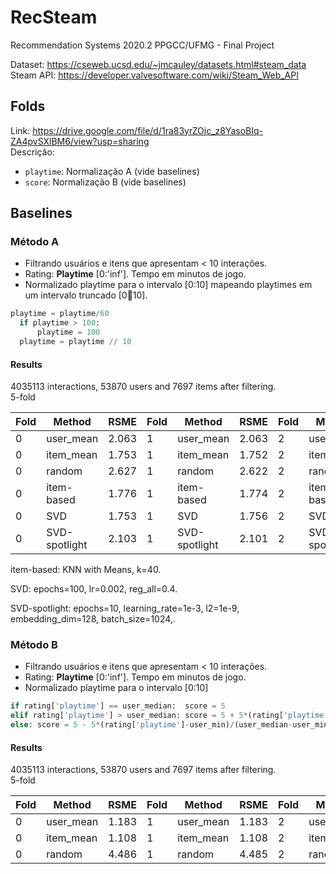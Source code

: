 # RecSteam
Recommendation Systems 2020.2 PPGCC/UFMG - Final Project

Dataset: https://cseweb.ucsd.edu/~jmcauley/datasets.html#steam_data <br>
Steam API: https://developer.valvesoftware.com/wiki/Steam_Web_API

## Folds
Link: https://drive.google.com/file/d/1ra83yrZOjc_z8YasoBIq-ZA4pvSXlBM6/view?usp=sharing <br>
Descrição:
* `playtime`: Normalização A (vide baselines)
* `score`: Normalização B (vide baselines)

## Baselines

### Método A
- Filtrando usuários e itens que apresentam < 10 interações.
- Rating: **Playtime** [0:'inf']. Tempo em minutos de jogo.
- Normalizado playtime para o intervalo [0:10] mapeando playtimes em um intervalo truncado [0:100:10].
```python
playtime = playtime/60
  if playtime > 100:
      playtime = 100
  playtime = playtime // 10
```
#### Results
4035113 interactions, 53870 users and 7697 items after filtering. <br>
5-fold

Fold | Method     | RSME  |Fold | Method     | RSME  |Fold | Method     | RSME  |Fold | Method     | RSME  |Fold | Method     | RSME  |
-----|------------|-------|-----|------------|-------|-----|------------|-------|-----|------------|-------|-----|------------|-------|
0    | user_mean  | 2.063 |1    | user_mean  | 2.063 |2    | user_mean  | 2.059 |3    | user_mean  | 2.065 |4    | user_mean  | 2.062 |
0    | item_mean  | 1.753 |1    | item_mean  | 1.752 |2    | item_mean  | 1.747 |3    | item_mean  | 1.753 |4    | item_mean  | 1.753 |
0    | random     | 2.627 |1    | random     | 2.622 |2    | random     | 2.620 |3    | random     | 2.624 |4    | random     | 2.625 |
0    | item-based | 1.776 |1    | item-based | 1.774 |2    | item-based | 1.771 |3    | item-based | 1.777 |4    | item-based | 1.775 |
0    | SVD        | 1.753 |1    | SVD        | 1.756 |2    | SVD        | 1.749 |3    | SVD        | 1.756 |4    | SVD        | 1.753 |
0    | SVD-spotlight | 2.103 |1    | SVD-spotlight | 2.101 |2    | SVD-spotlight | 2.099 |3    | SVD-spotlight | 2.303 |4    | SVD-spotlight | 2.318 |

item-based: KNN with Means, k=40.

SVD: epochs=100, lr=0.002, reg_all=0.4.

SVD-spotlight: epochs=10, learning_rate=1e-3, l2=1e-9, embedding_dim=128, batch_size=1024,.


### Método B
- Filtrando usuários e itens que apresentam < 10 interações.
- Rating: **Playtime** [0:'inf']. Tempo em minutos de jogo.
- Normalizado playtime para o intervalo [0:10] 
```python
if rating['playtime'] == user_median:  score = 5
elif rating['playtime'] > user_median: score = 5 + 5*(rating['playtime']-user_median)/(user_max-user_median)
else: score = 5 - 5*(rating['playtime']-user_min)/(user_median-user_min)
```
#### Results
4035113 interactions, 53870 users and 7697 items after filtering. <br>
5-fold

Fold | Method     | RSME  |Fold | Method     | RSME  |Fold | Method     | RSME  |Fold | Method     | RSME  |Fold | Method     | RSME  |
-----|------------|-------|-----|------------|-------|-----|------------|-------|-----|------------|-------|-----|------------|-------|
0    | user_mean  | 1.183 |1    | user_mean  | 1.183 |2    | user_mean  | 1.184 |3    | user_mean  | 1.186 |4    | user_mean  | 1.184 |
0    | item_mean  | 1.108 |1    | item_mean  | 1.108 |2    | item_mean  | 1.110 |3    | item_mean  | 1.111 |4    | item_mean  | 1.109 |
0    | random     | 4.486 |1    | random     | 4.485 |2    | random     | 4.487 |3    | random     | 4.485 |4    | random     | 4.486 |

